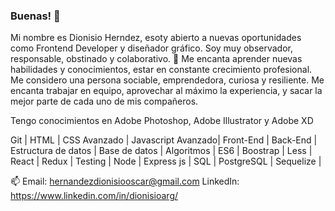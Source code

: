 ### Buenas! 👋
Mi nombre es Dionisio Herndez, esoty abierto a nuevas oportunidades como Frontend Developer y diseñador gráfico. Soy muy observador, responsable, obstinado y colaborativo. 
🌱 Me encanta aprender nuevas habilidades y conocimientos, estar en constante crecimiento profesional.
Me considero una persona sociable, emprendedora, curiosa y resiliente. Me encanta trabajar en equipo, aprovechar al máximo la experiencia, y sacar la mejor parte de cada uno de mis compañeros.

Tengo conocimientos en Adobe Photoshop, Adobe Illustrator y Adobe XD

Git | HTML | CSS Avanzado | Javascript Avanzado| Front-End | Back-End | Estructura de datos | Base de datos | Algoritmos | ES6 | Boostrap | Less | React | Redux | Testing | Node | Express js | SQL | PostgreSQL | Sequelize | 

📫
Email: hernandezdionisiooscar@gmail.com
LinkedIn: https://www.linkedin.com/in/dionisioarg/
